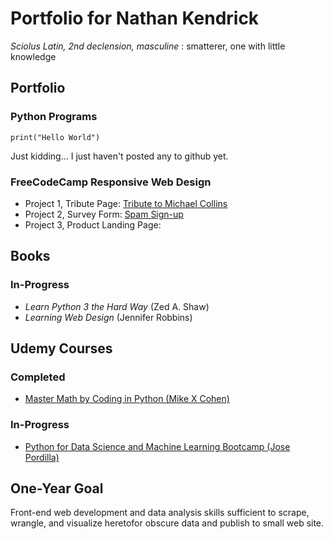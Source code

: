 # Portfolio for Nathan Kendrick
*Sciolus* _Latin, 2nd declension, masculine_ : smatterer, one with little knowledge

## Portfolio
### Python Programs
```print("Hello World")```

Just kidding... I just haven't posted any to github yet.

### FreeCodeCamp Responsive Web Design

- Project 1, Tribute Page: [Tribute to Michael Collins](https://codepen.io/sciolus/pen/rNxKNgG)
- Project 2, Survey Form: [Spam Sign-up](https://codepen.io/sciolus/pen/bGEZpMy)
- Project 3, Product Landing Page: <under construction>

## Books
### In-Progress
- _Learn Python 3 the Hard Way_ (Zed A. Shaw)
- _Learning Web Design_ (Jennifer Robbins)

## Udemy Courses
### Completed
- [Master Math by Coding in Python (Mike X Cohen)](https://www.udemy.com/course/math-with-python/)
### In-Progress
- [Python for Data Science and Machine Learning Bootcamp (Jose Pordilla)](https://www.udemy.com/course/python-for-data-science-and-machine-learning-bootcamp/)

## One-Year Goal
Front-end web development and data analysis skills sufficient to scrape, wrangle, and visualize heretofor obscure data and publish to small web site.
